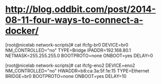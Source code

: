 



# http://blog.oddbit.com/post/2014-08-11-four-ways-to-connect-a-docker/

[root@nicelab network-scripts]# cat ifcfg-br0
DEVICE=br0
NM_CONTROLLED="no"
TYPE=Bridge
IPADDR=192.168.80.1
NETMASK=255.255.255.0
BOOTPROTO=none
ONBOOT=yes
DELAY=0

[root@nicelab network-scripts]# cat ifcfg-eno2
DEVICE=eno2
NM_CONTROLLED="no"
HWADDR=b8:ca:3a:5f:1e:15
TYPE=Ethernet
BRIDGE=br0
BOOTPROTO=none
ONBOOT=yes
DELAY=10
